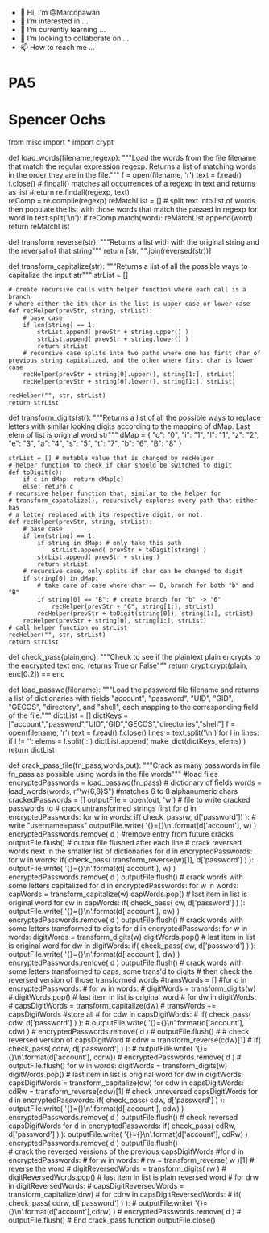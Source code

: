 - 👋 Hi, I’m @Marcopawan
- 👀 I’m interested in ...
- 🌱 I’m currently learning ...
- 💞️ I’m looking to collaborate on ...
- 📫 How to reach me ...

<!---
Marcopawan/Marcopawan is a ✨ special ✨ repository because its `README.md` (this file) appears on your GitHub profile.
You can click the Preview link to take a look at your changes.
--->
# PA5
# Spencer Ochs 

from misc import *
import crypt

def load_words(filename,regexp):
    """Load the words from the file filename that match the regular
       expression regexp.  Returns a list of matching words in the order
       they are in the file."""
    f = open(filename, 'r')
    text = f.read()
    f.close()
    # findall() matches all occurrences of a regexp in text and returns as list
    #return re.findall(regexp, text)    
    reComp = re.compile(regexp)
    reMatchList = []
    # split text into list of words then populate the list with those words that match the passed in regexp
    for word in text.split('\n'):
        if reComp.match(word):
            reMatchList.append(word)
    return reMatchList
        

def transform_reverse(str):
    """Returns a list with with the original string and the reversal of that string"""
    return [str, "".join(reversed(str))]


def transform_capitalize(str):
    """Returns a list of all the possible ways to capitalize the input str"""
    strList = []
    
    # create recursive calls with helper function where each call is a branch
    # where either the ith char in the list is upper case or lower case
    def recHelper(prevStr, string, strList):
        # base case
        if len(string) == 1:
            strList.append( prevStr + string.upper() )
            strList.append( prevStr + string.lower() )
            return strList        
        # recursive case splits into two paths where one has first char of previous string capitalized, and the other where first char is lower case
        recHelper(prevStr + string[0].upper(), string[1:], strList)
        recHelper(prevStr + string[0].lower(), string[1:], strList)
                
    recHelper("", str, strList)
    return strList


def transform_digits(str):
    """Returns a list of all the possible ways to replace letters with similar looking digits according to the mapping of dMap. Last elem of list is original word str"""
    dMap = {
            "o": "0",
            "i": "1",
            "l": "1",
            "z": "2",
            "e": "3",
            "a": "4",
            "s": "5",
            "t": "7",
            "b": "6",
            "B": "8"
           }
    
    strList = [] # mutable value that is changed by recHelper
    # helper function to check if char should be switched to digit
    def toDigit(c):
        if c in dMap: return dMap[c]
        else: return c   
    # recursive helper function that, similar to the helper for
    # transform_capatalize(), recursively explores every path that either has
    # a letter replaced with its respective digit, or not.
    def recHelper(prevStr, string, strList):
        # base case
        if len(string) == 1:
            if string in dMap: # only take this path 
                strList.append( prevStr + toDigit(string) )
            strList.append( prevStr + string ) 
            return strList
        # recursive case, only splits if char can be changed to digit
        if string[0] in dMap:
            # take care of case where char == B, branch for both "b" and "B"
            if string[0] == "B": # create branch for "b" -> "6"
                recHelper(prevStr + "6", string[1:], strList)
            recHelper(prevStr + toDigit(string[0]), string[1:], strList)
        recHelper(prevStr + string[0], string[1:], strList)
    # call helper function on strList
    recHelper("", str, strList)
    return strList


def check_pass(plain,enc):
    """Check to see if the plaintext plain encrypts to the encrypted
       text enc, returns True or False"""
    return crypt.crypt(plain, enc[0:2]) == enc

def load_passwd(filename):
    """Load the password file filename and returns a list of
       dictionaries with fields "account", "password", "UID", "GID",
       "GECOS", "directory", and "shell", each mapping to the
       corresponding field of the file."""
    dictList = []
    dictKeys = ["account","password","UID","GID","GECOS","directories","shell"]
    f = open(filename, 'r')
    text = f.read()
    f.close()
    lines = text.split('\n')
    for l in lines:
        if l != '':
            elems = l.split(':')
            dictList.append( make_dict(dictKeys, elems) )
    return dictList

def crack_pass_file(fn_pass,words,out):
    """Crack as many passwords in file fn_pass as possible using words
       in the file words"""
    #load files
    encryptedPasswords = load_passwd(fn_pass) # dictionary of fields
    words = load_words(words, r"\w{6,8}$") #matches 6 to 8 alphanumeric chars
    crackedPasswords = [] 
    outputFile = open(out, 'w') # file to write cracked passwords to
    # crack untransformed strings first
    for d in encryptedPasswords:
        for w in words:
            if( check_pass(w, d['password']) ): # write "username=pass"
                outputFile.write( '{}={}\n'.format(d['account'], w) )
                encryptedPasswords.remove( d ) #remove entry from future cracks
                outputFile.flush() # output file flushed after each line
    # crack reversed words next in the smaller list of dictionaries
    for d in encryptedPasswords: 
        for w in words:
            if( check_pass( transform_reverse(w)[1], d['password'] ) ): 
                outputFile.write( '{}={}\n'.format(d['account'], w) )
                encryptedPasswords.remove( d ) 
                outputFile.flush()
    # crack words with some letters capitalized
    for d in encryptedPasswords: 
        for w in words:
            capWords = transform_capitalize(w)
            capWords.pop() # last item in list is original word
            for cw in capWords:
                if( check_pass( cw, d['password'] ) ): 
                    outputFile.write( '{}={}\n'.format(d['account'], cw) )
                    encryptedPasswords.remove( d ) 
                    outputFile.flush() 
    # crack words with some letters transformed to digits
    for d in encryptedPasswords: 
        for w in words:
            digitWords = transform_digits(w)
            digitWords.pop() # last item in list is original word
            for dw in digitWords:
                if( check_pass( dw, d['password'] ) ): 
                    outputFile.write( '{}={}\n'.format(d['account'], dw) )
                    encryptedPasswords.remove( d ) 
                    outputFile.flush() 
    # crack words with some letters transformed to caps, some trans'd to digits
    # then check the reversed version of those transformed words
    #transWords = []
    #for d in encryptedPasswords: 
    #    for w in words:
    #        digitWords = transform_digits(w)
    #        digitWords.pop() # last item in list is original word
    #        for dw in digitWords:
    #            capsDigitWords = transform_capitalize(dw)
    #            transWords += capsDigitWords #store all
    #            for cdw in capsDigitWords:
    #                if( check_pass( cdw, d['password'] ) ): 
    #                    outputFile.write( '{}={}\n'.format(d['account'], cdw) )
    #                    encryptedPasswords.remove( d ) 
    #                    outputFile.flush()
    #                # check reversed version of capsDigitWord
    #                cdrw = transform_reverse(cdw)[1]
    #                if( check_pass( cdrw, d['password'] ) ): 
    #                    outputFile.write( '{}={}\n'.format(d['account'], cdrw))
    #                    encryptedPasswords.remove( d ) 
    #                    outputFile.flush() 
    for w in words:
        digitWords = transform_digits(w)
        digitWords.pop() # last item in list is original word
        for dw in digitWords:
            capsDigitWords = transform_capitalize(dw)
            for cdw in capsDigitWords:
                cdRw = transform_reverse(cdw)[1]
                # check unreversed capsDigitWords
                for d in encryptedPasswords:
                   if( check_pass( cdw, d['password'] ) ): 
                       outputFile.write( '{}={}\n'.format(d['account'], cdw) )
                       encryptedPasswords.remove( d ) 
                       outputFile.flush() 
                # check reversed capsDigitWords
                for d in encryptedPasswords:
                   if( check_pass( cdRw, d['password'] ) ): 
                       outputFile.write( '{}={}\n'.format(d['account'], cdRw) )
                       encryptedPasswords.remove( d ) 
                       outputFile.flush()             
    # crack the reversed versions of the previous capsDigitWords
    #for d in encryptedPasswords: 
    #    for w in words:
    #        rw = transform_reverse( w )[1] # reverse the word
    #        digitReversedWords = transform_digits( rw )
    #        digitReversedWords.pop() # last item in list is plain reversed word
    #        for drw in digitReversedWords:
    #            capsDigitReversedWords = transform_capitalize(drw)
    #            for cdrw in capsDigitReversedWords:
    #                if( check_pass( cdrw, d['password'] ) ): 
    #                    outputFile.write( '{}={}\n'.format(d['account'],cdrw) )
    #                encryptedPasswords.remove( d ) 
    #                outputFile.flush()
    # End crack_pass function
    outputFile.close()

    

